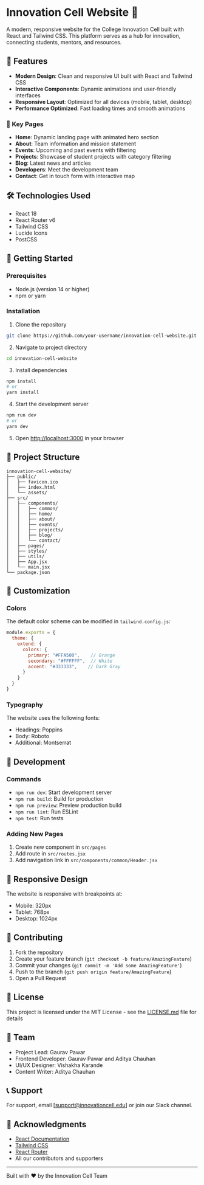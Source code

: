 # Innovation Cell Website 🚀

A modern, responsive website for the College Innovation Cell built with React and Tailwind CSS. This platform serves as a hub for innovation, connecting students, mentors, and resources.

## 🌟 Features

- **Modern Design**: Clean and responsive UI built with React and Tailwind CSS
- **Interactive Components**: Dynamic animations and user-friendly interfaces
- **Responsive Layout**: Optimized for all devices (mobile, tablet, desktop)
- **Performance Optimized**: Fast loading times and smooth animations

### 📱 Key Pages

- **Home**: Dynamic landing page with animated hero section
- **About**: Team information and mission statement
- **Events**: Upcoming and past events with filtering
- **Projects**: Showcase of student projects with category filtering
- **Blog**: Latest news and articles
- **Developers**: Meet the development team
- **Contact**: Get in touch form with interactive map

## 🛠️ Technologies Used

- React 18
- React Router v6
- Tailwind CSS
- Lucide Icons
- PostCSS

## 🚀 Getting Started

### Prerequisites

- Node.js (version 14 or higher)
- npm or yarn

### Installation

1. Clone the repository
```bash
git clone https://github.com/your-username/innovation-cell-website.git
```

2. Navigate to project directory
```bash
cd innovation-cell-website
```

3. Install dependencies
```bash
npm install
# or
yarn install
```

4. Start the development server
```bash
npm run dev
# or
yarn dev
```

5. Open [http://localhost:3000](http://localhost:3000) in your browser

## 📁 Project Structure

```
innovation-cell-website/
├── public/
│   ├── favicon.ico
│   ├── index.html
│   └── assets/
├── src/
│   ├── components/
│   │   ├── common/
│   │   ├── home/
│   │   ├── about/
│   │   ├── events/
│   │   ├── projects/
│   │   ├── blog/
│   │   └── contact/
│   ├── pages/
│   ├── styles/
│   ├── utils/
│   ├── App.jsx
│   └── main.jsx
└── package.json
```

## 🎨 Customization

### Colors

The default color scheme can be modified in `tailwind.config.js`:

```javascript
module.exports = {
  theme: {
    extend: {
      colors: {
        primary: "#FFA500",    // Orange
        secondary: "#FFFFFF",  // White
        accent: "#333333",    // Dark Gray
      }
    }
  }
}
```

### Typography

The website uses the following fonts:
- Headings: Poppins
- Body: Roboto
- Additional: Montserrat

## 🔧 Development

### Commands

- `npm run dev`: Start development server
- `npm run build`: Build for production
- `npm run preview`: Preview production build
- `npm run lint`: Run ESLint
- `npm test`: Run tests

### Adding New Pages

1. Create new component in `src/pages`
2. Add route in `src/routes.jsx`
3. Add navigation link in `src/components/common/Header.jsx`

## 📱 Responsive Design

The website is responsive with breakpoints at:
- Mobile: 320px
- Tablet: 768px
- Desktop: 1024px

## 🤝 Contributing

1. Fork the repository
2. Create your feature branch (`git checkout -b feature/AmazingFeature`)
3. Commit your changes (`git commit -m 'Add some AmazingFeature'`)
4. Push to the branch (`git push origin feature/AmazingFeature`)
5. Open a Pull Request

## 📄 License

This project is licensed under the MIT License - see the [LICENSE.md](LICENSE.md) file for details

## 👥 Team

- Project Lead: Gaurav Pawar
- Frontend Developer: Gaurav Pawar and Aditya Chauhan
- UI/UX Designer: Vishakha Karande
- Content Writer: Aditya Chauhan

## 📞 Support

For support, email [support@innovationcell.edu] or join our Slack channel.

## 🙏 Acknowledgments

- [React Documentation](https://reactjs.org/)
- [Tailwind CSS](https://tailwindcss.com/)
- [React Router](https://reactrouter.com/)
- All our contributors and supporters

---

Built with ❤️ by the Innovation Cell Team
